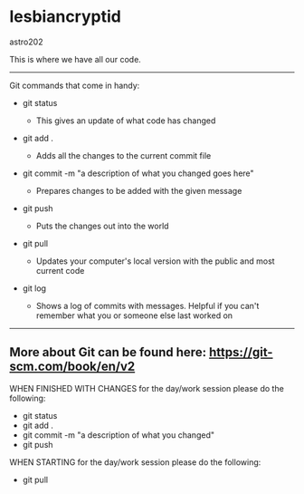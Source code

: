 # lesbiancryptid
astro202

This is where we have all our code.

------------------------------------
Git commands that come in handy:
- git status
  - This gives an update of what code has changed

- git add .
  - Adds all the changes to the current commit file

- git commit -m "a description of what you changed goes here"
  - Prepares changes to be added with the given message

- git push
  - Puts the changes out into the world

- git pull
  - Updates your computer's local version with the public and most current code

- git log
  - Shows a log of commits with messages. Helpful if you can't remember what you or someone else last worked on
------------------------------------
More about Git can be found here: https://git-scm.com/book/en/v2
------------------------------------

WHEN FINISHED WITH CHANGES for the day/work session please do the following:
- git status
- git add .
- git commit -m "a description of what you changed"
- git push

WHEN STARTING for the day/work session please do the following:
- git pull
